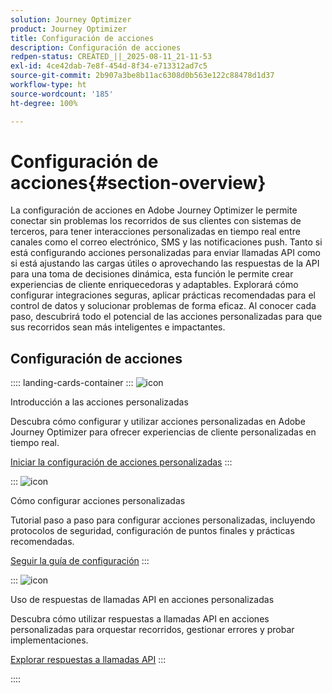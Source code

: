 ```yaml
---
solution: Journey Optimizer
product: Journey Optimizer
title: Configuración de acciones
description: Configuración de acciones
redpen-status: CREATED_||_2025-08-11_21-11-53
exl-id: 4ce42dab-7e8f-454d-8f34-e713312ad7c5
source-git-commit: 2b907a3be8b11ac6308d0b563e122c88478d1d37
workflow-type: ht
source-wordcount: '185'
ht-degree: 100%

---
```


# Configuración de acciones{#section-overview}

La configuración de acciones en Adobe Journey Optimizer le permite conectar sin problemas los recorridos de sus clientes con sistemas de terceros, para tener interacciones personalizadas en tiempo real entre canales como el correo electrónico, SMS y las notificaciones push. Tanto si está configurando acciones personalizadas para enviar llamadas API como si está ajustando las cargas útiles o aprovechando las respuestas de la API para una toma de decisiones dinámica, esta función le permite crear experiencias de cliente enriquecedoras y adaptables. Explorará cómo configurar integraciones seguras, aplicar prácticas recomendadas para el control de datos y solucionar problemas de forma eficaz. Al conocer cada paso, descubrirá todo el potencial de las acciones personalizadas para que sus recorridos sean más inteligentes e impactantes.

## Configuración de acciones

:::: landing-cards-container
:::
![icon](https://cdn.experienceleague.adobe.com/icons/circle-play.svg?lang=es)

Introducción a las acciones personalizadas

Descubra cómo configurar y utilizar acciones personalizadas en Adobe Journey Optimizer para ofrecer experiencias de cliente personalizadas en tiempo real.

[Iniciar la configuración de acciones personalizadas](../using/action/action.md)
:::

:::
![icon](https://cdn.experienceleague.adobe.com/icons/gear.svg?lang=es)

Cómo configurar acciones personalizadas

Tutorial paso a paso para configurar acciones personalizadas, incluyendo protocolos de seguridad, configuración de puntos finales y prácticas recomendadas.

[Seguir la guía de configuración](../using/action/about-custom-action-configuration.md)
:::

:::
![icon](https://cdn.experienceleague.adobe.com/icons/code-branch.svg?lang=es)

Uso de respuestas de llamadas API en acciones personalizadas

Descubra cómo utilizar respuestas a llamadas API en acciones personalizadas para orquestar recorridos, gestionar errores y probar implementaciones.

[Explorar respuestas a llamadas API](../using/action/action-response.md)
:::

::::
